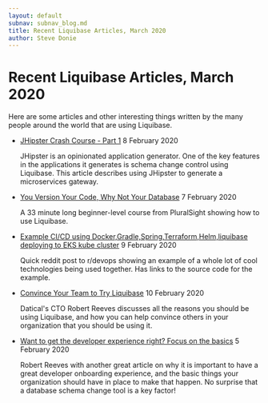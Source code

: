 ```yaml
---
layout: default
subnav: subnav_blog.md
title: Recent Liquibase Articles, March 2020
author: Steve Donie
---
```

# Recent Liquibase Articles, March 2020

Here are some articles and other interesting things written by the many people around
the world that are using Liquibase.

* [JHipster Crash Course - Part 1](https://dev.to/thegroo/jhipster-crash-course-part-1-34jn)
  8 February 2020
  
  JHipster is an opinionated application generator. One of the key features in the applications
  it generates is schema change control using Liquibase. This article describes using JHipster
  to generate a microservices gateway. 

* [You Version Your Code, Why Not Your Database](https://www.pluralsight.com/courses/codemash-session-10)
  7 February 2020
  
  A 33 minute long beginner-level course from PluralSight showing how to use Liquibase. 

* [Example CI/CD using Docker,Gradle,Spring,Terraform,Helm,liquibase deploying to EKS kube cluster](https://www.reddit.com/r/devops/comments/f19iry/example_cicd_using/)
  9 February 2020
  
  Quick reddit post to r/devops showing an example of a whole lot of cool technologies being used together. Has links to 
  the source code for the example.

* [Convince Your Team to Try Liquibase](https://medium.com/@texorcist/convince-your-team-to-try-liquibase-976741cd9613)
  10 February 2020
  
  Datical's CTO Robert Reeves discusses all the reasons you should be using Liquibase, and how you can help convince
  others in your organization that you should be using it.

* [Want to get the developer experience right? Focus on the basics](https://jaxenter.com/developer-experience-166985.html?utm_source=twitter&utm_medium=social&utm_campaign=1week)
  5 February 2020
  
  Robert Reeves with another great article on why it is important to have a great developer onboarding experience,
  and the basic things your organization should have in place to make that happen. No surprise that a database schema change tool
  is a key factor!
